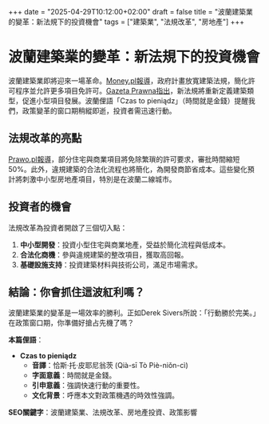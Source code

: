 +++
date = "2025-04-29T10:12:00+02:00"
draft = false
title = "波蘭建築業的變革：新法規下的投資機會"
tags = ["建築業", "法規改革", "房地產"]
+++

# 波蘭建築業的變革：新法規下的投資機會

波蘭建築業即將迎來一場革命。[Money.pl報導](https://www.money.pl/gospodarka/ida-zmiany-w-budowlance-latwiej-zalegalizujemy-samowole-7151221098621632a.html)，政府計畫放寬建築法規，簡化許可程序並允許更多項目免許可。[Gazeta Prawna指出](https://www.gazetaprawna.pl/firma-i-prawo/artykuly/9786972,rzad-proponuje-nowe-ulatwienia-w-prawie-budowlanym.html)，新法規將重新定義建築類型，促進小型項目發展。波蘭俚語「Czas to pieniądz」（時間就是金錢）提醒我們，政策變革的窗口期稍縱即逝，投資者需迅速行動。

## 法規改革的亮點

[Prawo.pl報導](https://www.prawo.pl/biznes/prawo-budowlane-nowe-definicje-i-budowy-bez-pozwolenia,532709.html)，部分住宅與商業項目將免除繁瑣的許可要求，審批時間縮短50%。此外，違規建築的合法化流程也將簡化，為開發商節省成本。這些變化預計將刺激中小型房地產項目，特別是在波蘭二線城市。

## 投資者的機會

法規改革為投資者開啟了三個切入點：

1. **中小型開發**：投資小型住宅與商業地產，受益於簡化流程與低成本。
2. **合法化商機**：參與違規建築的整改項目，獲取高回報。
3. **基礎設施支持**：投資建築材料與技術公司，滿足市場需求。

## 結論：你會抓住這波紅利嗎？

波蘭建築業的變革是一場效率的勝利。正如Derek Sivers所說：「行動勝於完美。」在政策窗口期，你準備好搶占先機了嗎？

**本篇俚語**：  
- **Czas to pieniądz**  
  - **音譯**：恰斯·托·皮耶尼翁茨 (Qià-sī Tò Piè-niǒn-cì)  
  - **字面意義**：時間就是金錢。  
  - **引申意義**：強調快速行動的重要性。  
  - **文化背景**：呼應本文對政策機遇的時效性強調。

**SEO關鍵字**：波蘭建築業、法規改革、房地產投資、政策影響
